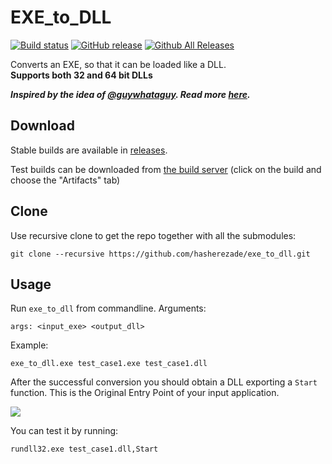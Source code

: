 # EXE_to_DLL

[![Build status](https://ci.appveyor.com/api/projects/status/2exf5ulw51klq8wt?svg=true)](https://ci.appveyor.com/project/hasherezade/exe-to-dll)
[![GitHub release](https://img.shields.io/github/release/hasherezade/exe_to_dll.svg)](https://github.com/hasherezade/exe_to_dll/releases)
[![Github All Releases](https://img.shields.io/github/downloads/hasherezade/exe_to_dll/total.svg)](https://github.com/hasherezade/exe_to_dll/releases)

Converts an EXE, so that it can be loaded like a DLL.<br/>
<b>Supports both 32 and 64 bit DLLs</b>

***Inspired by the idea of [@guywhataguy](https://github.com/guywhataguy/). Read more [here](https://blog.vastart.dev/2020/04/calling-arbitrary-functions-in-exes.html).***

## Download

Stable builds are available in [releases](https://github.com/hasherezade/exe_to_dll/releases).

Test builds can be downloaded from [the build server](https://ci.appveyor.com/project/hasherezade/exe-to-dll) (click on the build and choose the "Artifacts" tab)

## Clone

Use recursive clone to get the repo together with all the submodules:

```console
git clone --recursive https://github.com/hasherezade/exe_to_dll.git
```

## Usage

Run `exe_to_dll` from commandline. Arguments:

```
args: <input_exe> <output_dll>
```

Example:

```console
exe_to_dll.exe test_case1.exe test_case1.dll
```

After the successful conversion you should obtain a DLL exporting a `Start` function. This is the Original Entry Point of your input application.

![](img/exp_table.png)

You can test it by running:

```console
rundll32.exe test_case1.dll,Start
```
